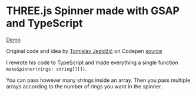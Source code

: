 # THREE.js Spinner made with GSAP and TypeScript

[Demo](https://spinner.casperengelmann.com/)

Original code and idea by [Tomislav Jezidžić](https://codepen.io/tjezidzic/) on Codepen [source](https://codepen.io/tjezidzic/pen/JwwxgR)

I rewrote his code to TypeScript and made everything a single function `makeSpinner(rings: string[][])`.

You can pass however many strings inside an array. Then you pass multiple arrays according to the number of rings you want in the spinner.